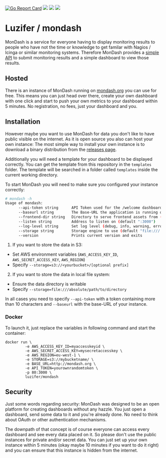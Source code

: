 [![Go Report Card](https://goreportcard.com/badge/github.com/Luzifer/mondash)](https://goreportcard.com/report/github.com/Luzifer/mondash)
![](https://badges.fyi/github/license/Luzifer/mondash)
![](https://badges.fyi/github/downloads/Luzifer/mondash)
![](https://badges.fyi/github/latest-release/Luzifer/mondash)

# Luzifer / mondash

MonDash is a service for everyone having to display monitoring results to people who have not the time or knowledge to get familar with Nagios / Icinga or similar monitoring systems. Therefore MonDash provides a [simple API](http://docs.mondash.apiary.io/) to submit monitoring results and a simple dashboard to view those results.

## Hosted

There is an instance of MonDash running on [mondash.org](https://mondash.org/) you can use for free. This means you can just head over there, create your own dashboard with one click and start to push your own metrics to your dashboard within 5 minutes. No registration, no fees, just your dashboard and you.

## Installation

However maybe you want to use MonDash for data you don't like to have public visible on the internet. As it is open source you also can host your own instance: The most simple way to install your own instance is to download a binary distribution from the [releases page](https://github.com/Luzifer/mondash/releases).

Additionally you will need a template for your dashboard to be displayed correctly. You can get the template from this repository in the `templates` folder. The template will be searched in a folder called `templates` inside the current working directory.

To start MonDash you will need to make sure you configured your instance correctly:

```bash
# mondash -h
Usage of mondash:
      --api-token string      API Token used for the /welcome dashboard (you can choose your own)
      --baseurl string        The Base-URL the application is running on for example https://mondash.org
      --frontend-dir string   Directory to serve frontend assets from (default "./frontend")
      --listen string         Address to listen on (default ":3000")
      --log-level string      Set log level (debug, info, warning, error) (default "info")
      --storage string        Storage engine to use (default "file:///./data")
      --version               Prints current version and exits
```

1. If you want to store the data in S3:
  - Set AWS environment variables (`AWS_ACCESS_KEY_ID`, `AWS_SECRET_ACCESS_KEY`, `AWS_REGION`)
  - Specify `--storage=s3://<yourbucket>/[optional prefix]`
2. If you want to store the data in local file system:
  - Ensure the data directory is writable
  - Specify `--storage=file:///absolute/path/to/directory`

In all cases you need to specify `--api-token` with a token containing more than 10 characters and `--baseurl` with the base-URL of your instance.

### Docker

To launch it, just replace the variables in following command and start the container:

```
docker run \
         -e AWS_ACCESS_KEY_ID=myaccesskeyid \
         -e AWS_SECRET_ACCESS_KEY=mysecretaccesskey \
         -e AWS_REGION=eu-west-1 \
         -e STORAGE=s3://mybucketname/ \
         -e BASE_URL=http://mondash.org \
         -e API_TOKEN=yourownrandomtoken \
         -p 80:3000 \
         luzifer/mondash
```

## Security

Just some words regarding security: MonDash was designed to be an open platform for creating dashboards without any hazzle. You just open a dashboard, send some data to it and you're already done. No need to think about OAuth or other authentication mechanisms.

The downpath of that concept is of course everyone can access every dashboard and see every data placed on it. So please don't use the public instances for private and/or secret data. You can just set up your own instance within 5 minutes (okay maybe 10 minutes if you want to do it right) and you can ensure that this instance is hidden from the internet.
